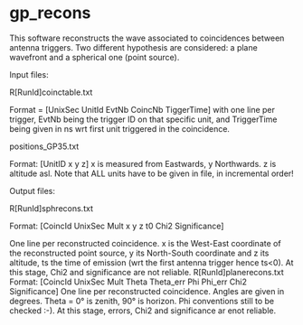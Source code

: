 # gp_recons
This software reconstructs the wave associated to coincidences between antenna triggers. Two different hypothesis are considered: a plane wavefront and a spherical one (point source).

Input files: 

R[RunId]coinctable.txt

Format = [UnixSec UnitId EvtNb CoincNb TiggerTime]
with one line per trigger, EvtNb being the trigger ID on that specific unit, and TriggerTime being given in ns wrt first unit triggered in the coincidence.

positions_GP35.txt

Format: [UnitID x y z] 
x is measured from Eastwards, y Northwards. z is altitude asl. 
Note that ALL units have to be given in file, in incremental order!

Output files: 

R[RunId]sphrecons.txt

Format: [CoincId UnixSec Mult x y z t0 Chi2 Significance]

One line per reconstructed coincidence. x is the West-East coordinate of the reconstructed point source, y its North-South coordinate and z its altitude, ts the time of emission (wrt the first antenna trigger hence ts<0). At this stage, Chi2 and significance are not reliable.
R[RunId]planerecons.txt
Format: [CoincId UnixSec Mult Theta Theta_err Phi Phi_err Chi2 Significance]
One line per reconstructed coincidence. Angles are given in degrees. Theta = 0° is zenith, 90° is horizon. Phi conventions still to be checked :-).  At this stage, errors, Chi2 and significance ar enot reliable.
